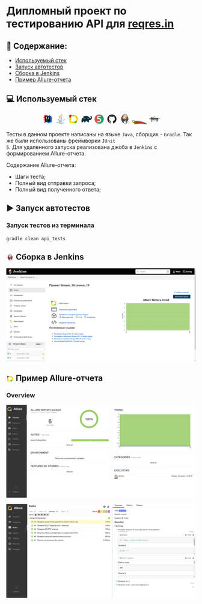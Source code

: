# Дипломный проект по тестированию API для [reqres.in](https://reqres.in/)
## :scroll: Содержание:

- [Используемый стек](#computer-используемый-стек)
- [Запуск автотестов](#arrow_forward-запуск-автотестов)
- [Сборка в Jenkins](#-сборка-в-jenkins)
- [Пример Allure-отчета](#-пример-allure-отчета)

## :computer: Используемый стек

<p align="center">
<img width="6%" title="IntelliJ IDEA" src="images/logo/Intelij_IDEA.svg">
<img width="6%" title="Java" src="images/logo/Java.svg">
<img width="6%" title="Allure Report" src="images/logo/Allure_Report.svg">
<img width="6%" title="Gradle" src="images/logo/Gradle.svg">
<img width="6%" title="JUnit5" src="images/logo/JUnit5.svg">
<img width="6%" title="GitHub" src="images/logo/GitHub.svg">
<img width="6%" title="Jenkins" src="images/logo/Jenkins.svg">
<img width="8%" title="Lombok" src="images/logo/lombok.svg">
<img width="6%" title="Groovy" src="images/logo/groovy.svg">
</p>

Тесты в данном проекте написаны на языке <code>Java</code>, сборщик - <code>Gradle</code>. Так же были использованы фреймворки <code>JUnit 5</code>.
Для удаленного запуска реализована джоба в <code>Jenkins</code> с формированием Allure-отчета.

Содержание Allure-отчета:
* Шаги теста;
* Полный вид отправки запроса;
* Полный вид полученного ответа;

## :arrow_forward: Запуск автотестов

### Запуск тестов из терминала
```
gradle clean api_tests
```

## <img width="4%" style="vertical-align:middle" title="Jenkins" src="images/logo/Jenkins.svg"> Сборка в Jenkins
<p align="center">
<img title="Jenkins Build" src="images/screens/jenkinsBuild.png">
</p>

## <img width="4%" style="vertical-align:middle" title="Allure Report" src="images/logo/Allure_Report.svg"> Пример Allure-отчета
### Overview

<p align="center">
<img title="Allure Overview" src="images/screens/allureReportMain.png">
</p>

<p align="center">
<img title="Allure Overview" src="images/screens/allureReport.png">
</p>

